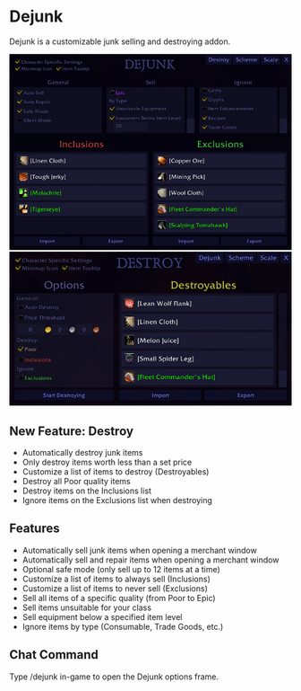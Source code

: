 # Dejunk

Dejunk is a customizable junk selling and destroying addon.

![Dejunk](/Dejunk.png?raw=true)
![Destroy](/Destroy.png?raw=true)

## New Feature: Destroy
* Automatically destroy junk items
* Only destroy items worth less than a set price
* Customize a list of items to destroy (Destroyables)
* Destroy all Poor quality items
* Destroy items on the Inclusions list
* Ignore items on the Exclusions list when destroying

## Features
* Automatically sell junk items when opening a merchant window
* Automatically sell and repair items when opening a merchant window
* Optional safe mode (only sell up to 12 items at a time)
* Customize a list of items to always sell (Inclusions)
* Customize a list of items to never sell (Exclusions)
* Sell all items of a specific quality (from Poor to Epic)
* Sell items unsuitable for your class
* Sell equipment below a specified item level
* Ignore items by type (Consumable, Trade Goods, etc.)

## Chat Command
Type /dejunk in-game to open the Dejunk options frame.

